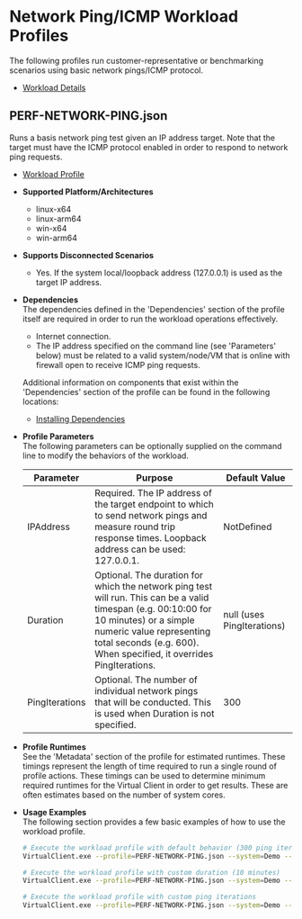# Network Ping/ICMP Workload Profiles
The following profiles run customer-representative or benchmarking scenarios using basic network pings/ICMP protocol.  

* [Workload Details](./network-ping.md)  

## PERF-NETWORK-PING.json
Runs a basis network ping test given an IP address target. Note that the target must have the ICMP protocol enabled in order to
respond to network ping requests.

* [Workload Profile](https://github.com/microsoft/VirtualClient/blob/main/src/VirtualClient/VirtualClient.Main/profiles/PERF-NETWORK-PING.json) 

* **Supported Platform/Architectures**
  * linux-x64
  * linux-arm64
  * win-x64
  * win-arm64

* **Supports Disconnected Scenarios**  
  * Yes. If the system local/loopback address (127.0.0.1) is used as the target IP address.

* **Dependencies**  
  The dependencies defined in the 'Dependencies' section of the profile itself are required in order to run the workload operations effectively.
  * Internet connection.
  * The IP address specified on the command line (see 'Parameters' below) must be related to a valid system/node/VM that is online with firewall open
    to receive ICMP ping requests.

  Additional information on components that exist within the 'Dependencies' section of the profile can be found in the following locations:
  * [Installing Dependencies](https://microsoft.github.io/VirtualClient/docs/category/dependencies/)

* **Profile Parameters**  
  The following parameters can be optionally supplied on the command line to modify the behaviors of the workload.

  | Parameter      | Purpose | Default Value |
  |----------------|---------|---------------|
  | IPAddress      | Required. The IP address of the target endpoint to which to send network pings and measure round trip response times. Loopback address can be used: 127.0.0.1.  | NotDefined |
  | Duration       | Optional. The duration for which the network ping test will run. This can be a valid timespan (e.g. 00:10:00 for 10 minutes) or a simple numeric value representing total seconds (e.g. 600). When specified, it overrides PingIterations. | null (uses PingIterations) |
  | PingIterations | Optional. The number of individual network pings that will be conducted. This is used when Duration is not specified. | 300 |

* **Profile Runtimes**  
  See the 'Metadata' section of the profile for estimated runtimes. These timings represent the length of time required to run a single round of profile 
  actions. These timings can be used to determine minimum required runtimes for the Virtual Client in order to get results. These are often estimates based on the
  number of system cores. 

* **Usage Examples**  
  The following section provides a few basic examples of how to use the workload profile.

  ``` bash
  # Execute the workload profile with default behavior (300 ping iterations)
  VirtualClient.exe --profile=PERF-NETWORK-PING.json --system=Demo --timeout=1440 --parameters=IPAddress=1.2.3.4

  # Execute the workload profile with custom duration (10 minutes)
  VirtualClient.exe --profile=PERF-NETWORK-PING.json --system=Demo --timeout=1440 --parameters=IPAddress=1.2.3.4,,,Duration=00:10:00

  # Execute the workload profile with custom ping iterations
  VirtualClient.exe --profile=PERF-NETWORK-PING.json --system=Demo --timeout=1440 --parameters=IPAddress=1.2.3.4,,,PingIterations=500
  ```